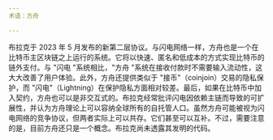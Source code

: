 ```yaml
---
术语：方舟

---
```

布拉克于 2023 年 5 月发布的新第二层协议。与闪电网络一样，方舟也是一个在比特币主区块链之上运行的系统。它将以快速、匿名和低成本的方式实现比特币的链外支付。与 "闪电 "系统相比，"方舟 "系统在接收付款时不需要输入流动性，这大大改善了用户体验。此外，方舟还提供类似于 "接币"（coinjoin）交易的隐私保护，而 "闪电"（Lightning）在保护隐私方面相对较差。最后，如果在比特币中加入契约，方舟也可以是非交互式的。布拉克经常批评闪电因依赖主链而导致的可扩展性，并认为方舟理论上可以容纳全球所有的自托管人口。虽然方舟可能被视为闪电网络的竞争协议，但两者实际上可以共存。它们甚至可以互补。不过，需要注意的是，目前方舟还只是一个概念。布拉克尚未透露其发明的代码。